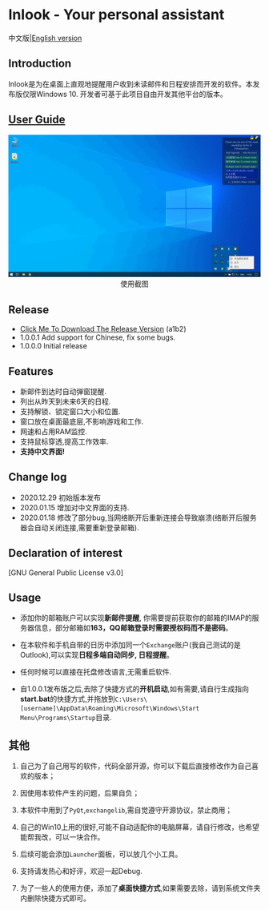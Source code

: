 # Inlook - Your personal assistant

中文版|[English version](https://github.com/charleechan/Inlook)

## Introduction
Inlook是为在桌面上直观地提醒用户收到未读邮件和日程安排而开发的软件。本发布版仅限Windows 10. 开发者可基于此项目自由开发其他平台的版本。

## [User Guide](https://charleechan.github.io/Github_Gitbook_Cnblogs/inlook.html)


<div align=center><img src= 'img/screen_shot.png'></div>
<div align=center>使用截图</div>

## Release

* [Click Me To Download The Release Version](https://pan.baidu.com/s/1gzzFjWwLh1hMKob9biTz0g) (a1b2)
* 1.0.0.1 Add support for Chinese, fix some bugs.
* 1.0.0.0 Initial release

## Features

* 新邮件到达时自动弹窗提醒.
* 列出从昨天到未来6天的日程.
* 支持解锁、锁定窗口大小和位置.
* 窗口放在桌面最底层,不影响游戏和工作.
* 网速和占用RAM监控.
* 支持鼠标穿透,提高工作效率.
* **支持中文界面!**

## Change log
* 2020.12.29 初始版本发布
* 2020.01.15 增加对中文界面的支持.
* 2020.01.18 修改了部分bug,当网络断开后重新连接会导致崩溃(络断开后服务器会自动关闭连接,需要重新登录邮箱).

## Declaration of interest

[GNU General Public License v3.0]

## Usage

* 添加你的邮箱账户可以实现**新邮件提醒**, 你需要提前获取你的邮箱的IMAP的服务器信息，部分邮箱如**163，QQ邮箱登录时需要授权码而不是密码**。

* 在本软件和手机自带的日历中添加同一个`Exchange`账户(我自己测试的是Outlook),可以实现**日程多端自动同步, 日程提醒**。

* 任何时候可以直接在托盘修改语言,无需重启软件.

* 自1.0.0.1发布版之后,去除了快捷方式的**开机启动**,如有需要,请自行生成指向**start.bat**的快捷方式,并拖放到`C:\Users\[username]\AppData\Roaming\Microsoft\Windows\Start Menu\Programs\Startup`目录.


## 其他

1. 自己为了自己用写的软件，代码全部开源，你可以下载后直接修改作为自己喜欢的版本；

2. 因使用本软件产生的问题，后果自负；

3. 本软件中用到了`PyQt`,`exchangelib`,需自觉遵守开源协议，禁止商用；

4. 自己的Win10上用的很好,可能不自动适配你的电脑屏幕，请自行修改，也希望能帮我改，可以一块合作。

5. 后续可能会添加`Launcher`面板，可以放几个小工具。

6. 支持请发热心和好评，欢迎一起Debug.

7. 为了一些人的使用方便，添加了**桌面快捷方式**,如果需要去除，请到系统文件夹内删除快捷方式即可。
